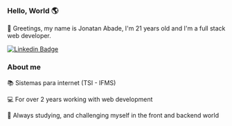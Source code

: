 ### Hello, World 🌎 
🖖 Greetings, my name is Jonatan Abade, I'm 21 years old and I'm a full stack web developer.

[![Linkedin Badge](https://img.shields.io/badge/-LinkedIn-blue?style=flat-square&logo=Linkedin&logoColor=white&link=https://www.linkedin.com/in/fagnerpsantos/)](https://www.linkedin.com/in/jonatan-abade/)

### About me
 📚 Sistemas para internet (TSI - IFMS)

 💻 For over 2 years working with web development 

 🚀 Always studying, and challenging myself in the front and backend world
